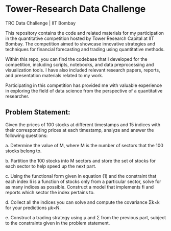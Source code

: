 # Tower-Research Data Challenge
TRC Data Challenge | IIT Bombay

This repository contains the code and related materials for my participation in the quantitative competition hosted by Tower Research Capital at IIT Bombay. The competition aimed to showcase innovative strategies and techniques for financial forecasting and trading using quantitative methods.

Within this repo, you can find the codebase that I developed for the competition, including scripts, notebooks, and data preprocessing and visualization tools. I have also included relevant research papers, reports, and presentation materials related to my work.

Participating in this competition has provided me with valuable experience in exploring the field of data science from the perspective of a quantitative researcher.

## Problem Statement:
Given the prices of 100 stocks at different timestamps and 15 indices with their corresponding prices at each timestamp, analyze and answer the following questions: 

a. Determine the value of M, where M is the number of sectors that the 100 stocks belong to.

b. Partition the 100 stocks into M sectors and store the set of stocks for each sector to help speed up the next part.

c. Using the functional form given in equation (1) and the constraint that each index Ii is a function of stocks only from a particular sector, solve for as many indices as possible. Construct a model that implements fi and reports which sector the index pertains to.

d. Collect all the indices you can solve and compute the covariance Σk×k for your predictions µk×N.

e. Construct a trading strategy using µ and Σ from the previous part, subject to the constraints given in the problem statement.
